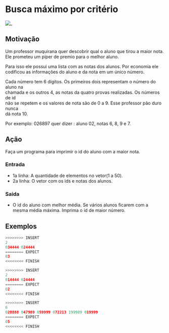 # Busca máximo por critério

![_](cover.jpg)

## Motivação

Um professor muquirana quer descobrir qual o aluno que tirou a maior nota.  
Ele prometeu um píper de premio para o melhor aluno.

Para isso ele possui uma lista com as notas dos alunos. Por economia ele codificou
as informações do aluno e da nota em um único número.

Cada número tem 6 dígitos. Os primeiros dois representam o número do aluno na  
chamada e os outros 4, as notas da quatro provas realizadas. Os números de id  
não se repetem e os valores de nota são de 0 a 9. Esse professor pão duro nunca  
dá nota 10.

Por exemplo: 026897 quer dizer : aluno 02, notas 6, 8, 9 e 7.

## Ação

Faça um programa para imprimir o id do aluno com a maior nota.

### Entrada

* 1a linha: A quantidade de elementos no vetor(1 a 50).
* 2a linha: O vetor com os ids e notas dos alunos.

### Saida

* O id do aluno com melhor média. Se vários alunos ficarem com a mesma média máxima. Imprima o id de maior número.

## Exemplos

``` py
>>>>>>>> INSERT
2
034444 024444
======== EXPECT
03
<<<<<<<< FINISH
```

```py
>>>>>>>> INSERT
2
014444 024444
======== EXPECT
02
<<<<<<<< FINISH
```

```py
>>>>>>>> INSERT
6
028888 047989 059999 072213 199989 019999
======== EXPECT
05
<<<<<<<< FINISH
```
